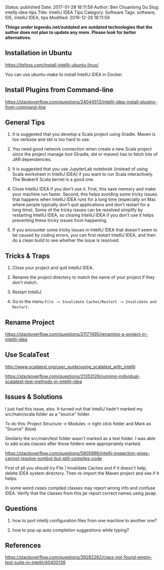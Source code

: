 Status: published
Date: 2017-01-28 18:11:59
Author: Ben Chuanlong Du
Slug: intellij-idea-tips
Title: IntelliJ IDEA Tips
Category: Software
Tags: software, IDE, IntelliJ IDEA, tips
Modified: 2019-12-28 18:11:59

**Things under legendu.net/outdated are outdated technologies that the author does not plan to update any more. Please look for better alternatives.**

## Installation in Ubuntu 

https://itsfoss.com/install-intellij-ubuntu-linux/

You can use ubuntu-make to install IntelliJ IDEA in Docker.

## Install Plugins from Command-line

https://stackoverflow.com/questions/24044513/intellij-idea-install-plugins-from-command-line

## General Tips

1. It is suggested that you develop a Scala project using Gradle.
    Maven is too verbose and sbt is too hard to use.

2. You need good network connection when create a new Scala project 
    since the project manage tool (Gradle, sbt or maven) has to fetch lots of JAR dependencies.

3. It is suggested that you use JupyterLab notebook 
    (instead of using Scala worksheet in IntelliJ IDEA) if you want to run Scala interactively.
    The BeakerX Scala kernel is a good one.

4. Close IntelliJ IDEA if you don't use it.
    First, 
    this save memory and make your machine run faster.
    Second, 
    this helps avoiding some tricky issues that happens when IntelliJ IDEA runs for a long time 
    (especially on Mac where people typically don't quit applications and don't restart for a long time).
    Some of the tricky issues can be resolved simplify by restarting IntelliJ IDEA,
    so closing IntelliJ IDEA if you don't use it helps preventing these tricky issues from happening.

5. If you encounter some tricky issues in IntellIJ IDEA that doesn't seem to be caused by coding errors,
    you can first restart IntelliJ IDEA, 
    and then do a clean build to see whether the issue is resolved.

## Tricks & Traps 

1. Close your project and quit IntelliJ IDEA.

2. Rename the project directory to match the name of your project if they don't match.

3. Restart IntelliJ.

4. Go to the menu `File -> Invalidate Caches/Restart -> Invalidate and Restart`.

## Rename Project

https://stackoverflow.com/questions/21177495/renaming-a-project-in-intellij-idea

## Use ScalaTest

http://www.scalatest.org/user_guide/using_scalatest_with_intellij

https://stackoverflow.com/questions/21353128/running-individual-scalatest-test-methods-in-intellij-idea

## Issues & Solutions


I just had this issue, also. It turned out that IntelliJ hadn't marked my src/main/scala folder as a "source" folder.

To do this: Project Structure -> Modules -> right click folder and Mark as "Source" (blue)

Similarly the src/main/test folder wasn't marked as a test folder. I was able to add scala classes after those folders were appropriately marked.



https://stackoverflow.com/questions/5905896/intellij-inspection-gives-cannot-resolve-symbol-but-still-compiles-code



First of all you should try File | Invalidate Caches and if it doesn't help, delete IDEA system directory. Then re-import the Maven project and see if it helps.

In some weird cases compiled classes may report wrong info and confuse IDEA. Verify that the classes from this jar report correct names using javap.


## Questions

1. how to port intellij configuration files from one machine to another one?

2. how to pop up auto completion suggestions while typing?


## References 

https://stackoverflow.com/questions/39282282/class-not-found-empty-test-suite-in-intellij/40400136
